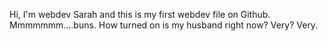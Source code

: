 Hi, I'm webdev Sarah and this is my first webdev file on Github.
Mmmmmmm....buns.
How turned on is my husband right now? Very? Very.